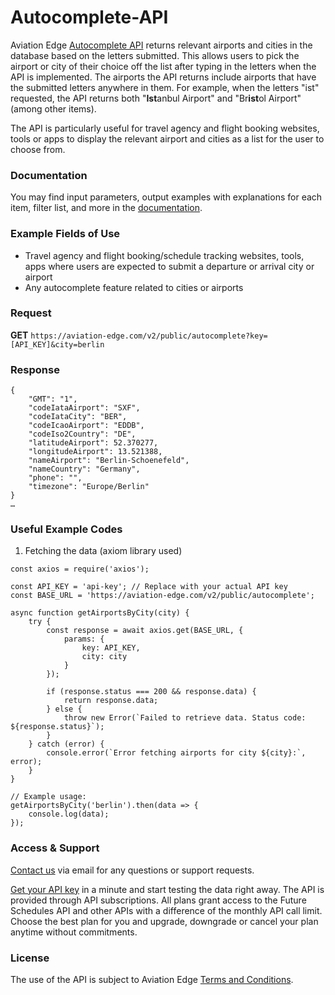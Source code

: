# Autocomplete-API
Aviation Edge [Autocomplete API](https://aviation-edge.com/airport-autocomplete/) returns relevant airports and cities in the database based on the letters submitted. This allows users to pick the airport or city of their choice off the list after typing in the letters when the API is implemented. The airports the API returns include airports that have the submitted letters anywhere in them. For example, when the letters "ist" requested, the API returns both "**Ist**anbul Airport" and "Br**ist**ol Airport" (among other items).

The API is particularly useful for travel agency and flight booking websites, tools or apps to display the relevant airport and cities as a list for the user to choose from.

### Documentation
You may find input parameters, output examples with explanations for each item, filter list, and more in the [documentation](https://aviation-edge.com/developers/).

### Example Fields of Use
- Travel agency and flight booking/schedule tracking websites, tools, apps where users are expected to submit a departure or arrival city or airport
- Any autocomplete feature related to cities or airports

### Request 

**GET** `https://aviation-edge.com/v2/public/autocomplete?key=[API_KEY]&city=berlin`

### Response

```
{
    "GMT": "1",
    "codeIataAirport": "SXF",
    "codeIataCity": "BER",
    "codeIcaoAirport": "EDDB",
    "codeIso2Country": "DE",
    "latitudeAirport": 52.370277,
    "longitudeAirport": 13.521388,
    "nameAirport": "Berlin-Schoenefeld",
    "nameCountry": "Germany",
    "phone": "",
    "timezone": "Europe/Berlin"
}
…
```

### Useful Example Codes
1.	Fetching the data (axiom library used)

```
const axios = require('axios');

const API_KEY = 'api-key'; // Replace with your actual API key
const BASE_URL = 'https://aviation-edge.com/v2/public/autocomplete';

async function getAirportsByCity(city) {
    try {
        const response = await axios.get(BASE_URL, {
            params: {
                key: API_KEY,
                city: city
            }
        });

        if (response.status === 200 && response.data) {
            return response.data;
        } else {
            throw new Error(`Failed to retrieve data. Status code: ${response.status}`);
        }
    } catch (error) {
        console.error(`Error fetching airports for city ${city}:`, error);
    }
}

// Example usage:
getAirportsByCity('berlin').then(data => {
    console.log(data);
});
```

### Access & Support
[Contact us](https://aviation-edge.com/contact/) via email for any questions or support requests.

[Get your API key](https://aviation-edge.com/premium-api/) in a minute and start testing the data right away. The API is provided through API subscriptions. All plans grant access to the Future Schedules API and other APIs with a difference of the monthly API call limit. Choose the best plan for you and upgrade, downgrade or cancel your plan anytime without commitments.

### License
The use of the API is subject to Aviation Edge [Terms and Conditions](https://aviation-edge.com/api-terms-of-service/).
